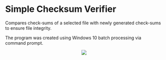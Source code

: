 # Simple Checksum Verifier
Compares check-sums of a selected file with newly generated check-sums to ensure file integrity.

The program was created using Windows 10 batch processing via command prompt.

<div style="text-align: center;"><img src="Checksum_Verifier.ico" /></div>
